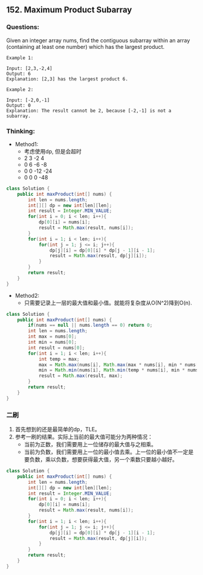 ## 152. Maximum Product Subarray

### Questions:
Given an integer array nums, find the contiguous subarray within an array (containing at least one number) which has the largest product.

```
Example 1:

Input: [2,3,-2,4]
Output: 6
Explanation: [2,3] has the largest product 6.

Example 2:

Input: [-2,0,-1]
Output: 0
Explanation: The result cannot be 2, because [-2,-1] is not a subarray.
```

### Thinking:
* Method1:
	* 考虑使用dp, 但是会超时
	* 2  3  -2   4
	* 0  6  -6  -8
	* 0  0  -12 -24
	* 0  0   0  -48

```Java
class Solution {
    public int maxProduct(int[] nums) {
        int len = nums.length;
        int[][] dp = new int[len][len];
        int result = Integer.MIN_VALUE;
        for(int i = 0; i < len; i++){
            dp[0][i] = nums[i];
            result = Math.max(result, nums[i]);
        }
        for(int i = 1; i < len; i++){
            for(int j = 1; j <= i; j++){
                dp[j][i] = dp[0][i] * dp[j - 1][i - 1];
                result = Math.max(result, dp[j][i]);
            }
        }
        return result;
    }
}
```

* Method2:
	* 只需要记录上一层的最大值和最小值。就能将复杂度从O(N^2)降到O(n).

```Java
class Solution {
    public int maxProduct(int[] nums) {
        if(nums == null || nums.length == 0) return 0;
        int len = nums.length;
        int max = nums[0];
        int min = nums[0];
        int result = nums[0];
        for(int i = 1; i < len; i++){
            int temp = max;
            max = Math.max(nums[i], Math.max(max * nums[i], min * nums[i]));
            min = Math.min(nums[i], Math.min(temp * nums[i], min * nums[i]));
            result = Math.max(result, max);
        }
        return result;
    }
}
```

### 二刷
1. 首先想到的还是最简单的dp，TLE。
2. 参考一刷的结果。实际上当前的最大值可能分为两种情况：
	* 当前为正数，我们需要用上一位储存的最大值与之相乘。
	* 当前为负数，我们需要用上一位的最小值去乘。上一位的最小值不一定是要负数，乘以负数，想要获得最大值，另一个乘数只要越小越好。
```Java
class Solution {
    public int maxProduct(int[] nums) {
        int len = nums.length;
        int[][] dp = new int[len][len];
        int result = Integer.MIN_VALUE;
        for(int i = 0; i < len; i++){
            dp[0][i] = nums[i];
            result = Math.max(result, nums[i]);
        }
        for(int i = 1; i < len; i++){
            for(int j = 1; j <= i; j++){
                dp[j][i] = dp[0][i] * dp[j - 1][i - 1];
                result = Math.max(result, dp[j][i]);
            }
        }
        return result;
    }
}
```
